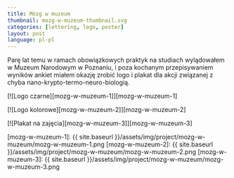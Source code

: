 ```yaml
---
title: Mózg w muzeum
thumbnail: mozg-w-muzeum-thumbnail.svg
categories: [lettering, logo, poster]
layout: post
language: pl-pl
---
```


Parę lat temu w ramach obowiązkowych praktyk na studiach wylądowałem w Muzeum Narodowym w Poznaniu, i poza kochanym przepisywaniem wyników ankiet miałem okazję zrobić logo i plakat dla akcji związanej z chyba nano-krypto-termo-neuro-biologią.

[![Logo czarne][mozg-w-muzeum-1]][mozg-w-muzeum-1]

[![Logo kolorowe][mozg-w-muzeum-2]][mozg-w-muzeum-2]

[![Plakat na zajęcia][mozg-w-muzeum-3]][mozg-w-muzeum-3]

[mozg-w-muzeum-1]: {{ site.baseurl }}/assets/img/project/mozg-w-muzeum/mozg-w-muzeum-1.png
[mozg-w-muzeum-2]: {{ site.baseurl }}/assets/img/project/mozg-w-muzeum/mozg-w-muzeum-2.png
[mozg-w-muzeum-3]: {{ site.baseurl }}/assets/img/project/mozg-w-muzeum/mozg-w-muzeum-3.png
